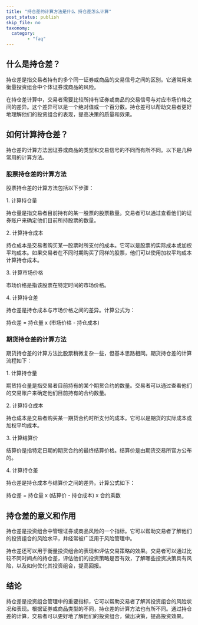 ```yaml
---
title: "持仓差的计算方法是什么 持仓差怎么计算"
post_status: publish
skip_file: no
taxonomy:
  category:
        - "faq"
---
```


## 什么是持仓差？

持仓差是指交易者持有的多个同一证券或商品的交易信号之间的区别。它通常用来衡量投资组合中个体证券或商品的风险。

在持仓差计算中，交易者需要比较所持有证券或商品的交易信号与对应市场价格之间的差异。这个差异可以是一个绝对值或一个百分数。持仓差可以帮助交易者更好地理解他们的投资组合的表现，提高决策的质量和效果。

## 如何计算持仓差？

持仓差的计算方法因证券或商品的类型和交易信号的不同而有所不同。以下是几种常用的计算方法。

### 股票持仓差的计算方法

股票持仓差的计算方法包括以下步骤：

1\. 计算持仓量

持仓量是指交易者目前持有的某一股票的股票数量。交易者可以通过查看他们的证券账户来确定他们目前所持股票的数量。

2\. 计算持仓成本

持仓成本是交易者购买某一股票时所支付的成本。它可以是股票的实际成本或加权平均成本。如果交易者在不同时期购买了同样的股票，他们可以使用加权平均成本计算持仓成本。

3\. 计算市场价格

市场价格是指该股票在特定时间的市场价格。

4\. 计算持仓差

持仓差是持仓成本与市场价格之间的差异。计算公式为：

持仓差 = 持仓量 x (市场价格 - 持仓成本)

### 期货持仓差的计算方法

期货持仓差的计算方法比股票稍微复杂一些，但基本思路相同。期货持仓差的计算流程如下：

1\. 计算持仓量

期货持仓量是指交易者目前持有的某个期货合约的数量。交易者可以通过查看他们的交易账户来确定他们目前持有的合约数量。

2\. 计算持仓成本

持仓成本是交易者购买某一期货合约时所支付的成本。它可以是期货的实际成本或加权平均成本。

3\. 计算结算价

结算价是指特定日期的期货合约的最终结算价格。结算价是由期货交易所官方公布的。

4\. 计算持仓差

持仓差是持仓成本与结算价之间的差异。计算公式如下：

持仓差 = 持仓量 x (结算价 - 持仓成本) x 合约乘数

## 持仓差的意义和作用

持仓差是投资组合中管理证券或商品风险的一个指标。它可以帮助交易者了解他们的投资组合的风险水平，并经常被广泛用于风险管理中。

持仓差还可以用于衡量投资组合的表现和评估交易策略的效果。交易者可以通过比较不同时间点的持仓差，评估他们的投资策略是否有效，了解哪些投资决策具有风险，以及如何优化其投资组合，提高回报。

## 结论

持仓差是投资组合管理中的重要指标，它可以帮助交易者了解其投资组合的风险状况和表现。根据证券或商品类型的不同，持仓差的计算方法也有所不同。通过持仓差的计算，交易者可以更好地了解他们的投资组合，做出决策，提高投资效果。
